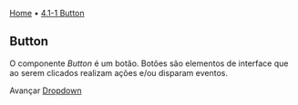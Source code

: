 [Home](../HomePT.md) • [4.1-1 Button](#)

## Button

O componente *Button* é um botão. Botões são elementos de interface que ao serem clicados realizam ações e/ou disparam eventos. 

Avançar [Dropdown](./1.2_dropdown.md)
